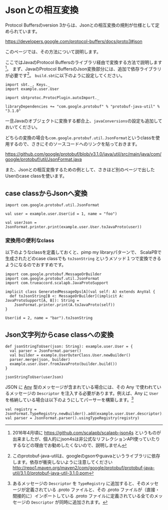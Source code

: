 # Jsonとの相互変換

Protocol Buffersのversion 3からは、Jsonとの相互変換の規則が仕様として定められています。

<https://developers.google.com/protocol-buffers/docs/proto3#json>

このページでは、その方法について説明します。

ここではJavaのProtocol Buffersのライブラリ経由で変換する方法で説明します[^scalapb-json]。
まず、JavaのProtocol BuffersのJson変換部分には、追加で依存ライブラリが必要です[^gson]。
`build.sbt`に以下のように設定してください。

```tut:invisible
import sbt._, Keys._
import example.user.User

import sbtprotoc.ProtocPlugin.autoImport._
```

```tut:silent
libraryDependencies += "com.google.protobuf" % "protobuf-java-util" % "3.1.0"
```

一旦Javaのオブジェクトに変換する都合上、`javaConversions`の設定も追加しておいてください。

どちらの変換の場合も`com.google.protobuf.util.JsonFormat`というclassを使用するので、さきにそのソースコードへのリンクを貼っておきます。

https://github.com/google/protobuf/blob/v3.1.0/java/util/src/main/java/com/google/protobuf/util/JsonFormat.java

また、Jsonとの相互変換するための例として、さきほど別のページで出したUserのcase classを使います。

## case classからJsonへ変換

```tut
import com.google.protobuf.util.JsonFormat

val user = example.user.User(id = 1, name = "foo")

val userJson = JsonFormat.printer.print(example.user.User.toJavaProto(user))
```

### 変換用の便利なclass

以下のようなclassを定義しておくと、pimp my libraryパターンで、
ScalaPBで生成されたどのcase classでも `toJsonString` というメソッド１つで変換できるようになるのでおすすめです。

```tut:silent
import com.google.protobuf.MessageOrBuilder
import com.google.protobuf.util.JsonFormat
import com.trueaccord.scalapb.JavaProtoSupport

implicit class GeneratedMessageOps[A](val self: A) extends AnyVal {
  def toJsonString[B <: MessageOrBuilder](implicit A: JavaProtoSupport[A, B]): String =
    JsonFormat.printer.print(A.toJavaProto(self))
}
```

```tut
User(id = 2, name = "bar").toJsonString
```

## Json文字列からcase classへの変換

```tut:silent
def jsonStringToUser(json: String): example.user.User = {
  val parser = JsonFormat.parser()
  val builder = example.UserOuterClass.User.newBuilder()
  parser.merge(json, builder)
  example.user.User.fromJavaProto(builder.build())
}
```

```tut
jsonStringToUser(userJson)
```

JSON に [Any](https://github.com/google/protobuf/blob/master/src/google/protobuf/any.proto) 型のメッセージが含まれている場合には、その Any で使われているメッセージの `Descriptor` を注入する必要があります。例えば、Any に `User` を格納している場合は以下のようにしてパーサーを構築します。[^type-registry]

```tut:silent
val registry = JsonFormat.TypeRegistry.newBuilder().add(example.user.User.descriptor).build()
val parser = JsonFormat.parser().usingTypeRegistry(registry)
```

[^scalapb-json]: 2016年4月頃に https://github.com/scalapb/scalapb-json4s というものが出来ましたが、個人的にjson4sは非公式なリフレクションAPI使っていたりするなどの理由でお勧めしたくないので、説明しません
[^gson]: このprotobuf-java-utilは、googleのgsonやguavaというライブラリに依存します。依存が衝突しないように注意してください http://repo1.maven.org/maven2/com/google/protobuf/protobuf-java-util/3.1.0/protobuf-java-util-3.1.0.pom
[^type-registry]: あるメッセージの `Descriptor` を `TypeRegistry` に追加すると、そのメッセージが定義されている .proto ファイルと、その .proto ファイルが（直接・間接的に）インポートしている .proto ファイルに定義されている全てのメッセージの `Descriptor` が同時に追加されます。
